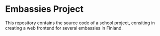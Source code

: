 
# Embassies Project
This repository contains the source code of a school project, consiting in
creating a web frontend for several embassies in Finland.
